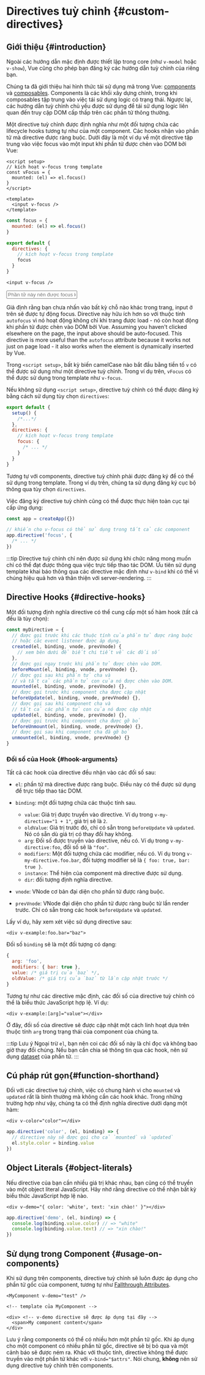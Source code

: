 # Directives tuỳ chỉnh {#custom-directives}

<script setup>
const vFocus = {
  mounted: el => {
    el.focus()
  }
}
</script>

## Giới thiệu {#introduction}

Ngoài các hướng dẫn mặc định được thiết lập trong core (như `v-model` hoặc `v-show`), Vue cũng cho phép bạn đăng ký các hướng dẫn tuỳ chỉnh của riêng bạn.

Chúng ta đã giới thiệu hai hình thức tái sử dụng mã trong Vue: [components](/guide/essentials/component-basics) và [composables](./composables). Components là các khối xây dựng chính, trong khi composables tập trung vào việc tái sử dụng logic có trạng thái. Ngược lại, các hướng dẫn tuỳ chỉnh chủ yếu được sử dụng để tái sử dụng logic liên quan đến truy cập DOM cấp thấp trên các phần tử thông thường.

Một directive tuỳ chỉnh được định nghĩa như một đối tượng chứa các lifecycle hooks tương tự như của một component. Các hooks nhận vào phần tử mà directive được ràng buộc. Dưới đây là một ví dụ về một directive tập trung vào việc focus vào một input khi phần tử được chèn vào DOM bởi Vue:

<div class="composition-api">

```vue
<script setup>
// kích hoạt v-focus trong template
const vFocus = {
  mounted: (el) => el.focus()
}
</script>

<template>
  <input v-focus />
</template>
```

</div>

<div class="options-api">

```js
const focus = {
  mounted: (el) => el.focus()
}

export default {
  directives: {
    // kích hoạt v-focus trong template
    focus
  }
}
```

```vue-html
<input v-focus />
```

</div>

<div class="demo">
  <input v-focus placeholder="Phần tử này nên được focus khi render" />
</div>

Giả định rằng bạn chưa nhấn vào bất kỳ chỗ nào khác trong trang, input ở trên sẽ được tự động focus. Directive này hữu ích hơn so với thuộc tính `autofocus` vì nó hoạt động không chỉ khi trang được load - nó còn hoạt động khi phần tử được chèn vào DOM bởi Vue.
Assuming you haven't clicked elsewhere on the page, the input above should be auto-focused. This directive is more useful than the `autofocus` attribute because it works not just on page load - it also works when the element is dynamically inserted by Vue.

<div class="composition-api">

Trong `<script setup>`, bất kỳ biến camelCase nào bắt đầu bằng tiền tố `v` có thể được sử dụng như một directive tuỳ chỉnh. Trong ví dụ trên, `vFocus` có thể được sử dụng trong template như `v-focus`.

Nếu không sử dụng `<script setup>`, directive tuỳ chỉnh có thể được đăng ký bằng cách sử dụng tùy chọn `directives`:

```js
export default {
  setup() {
    /*...*/
  },
  directives: {
    // kích hoạt v-focus trong template
    focus: {
      /* ... */
    }
  }
}
```

</div>

<div class="options-api">

Tương tự với components, directive tuỳ chỉnh phải được đăng ký để có thể sử dụng trong template. Trong ví dụ trên, chúng ta sử dụng đăng ký cục bộ thông qua tùy chọn `directives`.

</div>

Việc đăng ký directive tuỳ chỉnh cũng có thể được thực hiện toàn cục tại cấp ứng dụng:

```js
const app = createApp({})

// khiến cho v-focus có thể sử dụng trong tất cả các component
app.directive('focus', {
  /* ... */
})
```

:::tip
Directive tuỳ chỉnh chỉ nên được sử dụng khi chức năng mong muốn chỉ có thể đạt được thông qua việc trực tiếp thao tác DOM. Ưu tiên sử dụng template khai báo thông qua các directive mặc định như `v-bind` khi có thể vì chúng hiệu quả hơn và thân thiện với server-rendering.
:::

## Directive Hooks {#directive-hooks}

Một đối tượng định nghĩa directive có thể cung cấp một số hàm hook (tất cả đều là tùy chọn):

```js
const myDirective = {
  // được gọi trước khi các thuộc tính của phần tử được ràng buộc
  // hoặc các event listener được áp dụng.
  created(el, binding, vnode, prevVnode) {
    // xem bên dưới để biết chi tiết về các đối số
  },
  // được gọi ngay trước khi phần tử được chèn vào DOM.
  beforeMount(el, binding, vnode, prevVnode) {},
  // được gọi sau khi phần tử cha và 
  // và tất cả các phần tử con của nó được chèn vào DOM.
  mounted(el, binding, vnode, prevVnode) {},
  // được gọi trước khi component cha được cập nhật
  beforeUpdate(el, binding, vnode, prevVnode) {},
  // được gọi sau khi component cha và
  // tất cả các phần tử con của nó được cập nhật
  updated(el, binding, vnode, prevVnode) {},
  // được gọi trước khi component cha được gỡ bỏ
  beforeUnmount(el, binding, vnode, prevVnode) {},
  // được gọi sau khi component cha đã gỡ bỏ
  unmounted(el, binding, vnode, prevVnode) {}
}
```

### Đối số của Hook {#hook-arguments}

Tất cả các hook của directive đều nhận vào các đối số sau:

- `el`: phần tử mà directive được ràng buộc. Điều này có thể được sử dụng để trực tiếp thao tác DOM.

- `binding`: một đối tượng chứa các thuộc tính sau.

  - `value`: Giá trị được truyền vào directive. Ví dụ trong `v-my-directive="1 + 1"`, giá trị sẽ là `2`.
  - `oldValue`: Giá trị trước đó, chỉ có sẵn trong `beforeUpdate` và `updated`. Nó có sẵn dù giá trị có thay đổi hay không.
  - `arg`: Đối số được truyền vào directive, nếu có. Ví dụ trong `v-my-directive:foo`, đối số sẽ là `"foo"`.
  - `modifiers`: Một đối tượng chứa các modifier, nếu có. Ví dụ trong `v-my-directive.foo.bar`, đối tượng modifier sẽ là `{ foo: true, bar: true }`.
  - `instance`: Thể hiện của component mà directive được sử dụng.
  - `dir`: đối tượng định nghĩa directive.

- `vnode`: VNode cơ bản đại diện cho phần tử được ràng buộc.
- `prevVnode`: VNode đại diện cho phần tử được ràng buộc từ lần render trước. Chỉ có sẵn trong các hook `beforeUpdate` và `updated`.

Lấy ví dụ, hãy xem xét việc sử dụng directive sau:

```vue-html
<div v-example:foo.bar="baz">
```

Đối số `binding` sẽ là một đối tượng có dạng:

```js
{
  arg: 'foo',
  modifiers: { bar: true },
  value: /* giá trị của `baz` */,
  oldValue: /* giá trị của `baz` từ lần cập nhật trước */
}
```

Tương tự như các directive mặc định, các đối số của directive tuỳ chỉnh có thể là biểu thức JavaScript hợp lệ. Ví dụ:

```vue-html
<div v-example:[arg]="value"></div>
```

Ở đây, đối số của directive sẽ được cập nhật một cách linh hoạt dựa trên thuộc tính `arg` trong trạng thái của component của chúng ta.

:::tip Lưu ý
Ngoại trừ `el`, bạn nên coi các đối số này là chỉ đọc và không bao giờ thay đổi chúng. Nếu bạn cần chia sẻ thông tin qua các hook, nên sử dụng [dataset](https://developer.mozilla.org/en-US/docs/Web/API/HTMLElement/dataset) của phần tử.
:::

## Cú pháp rút gọn{#function-shorthand}

Đối với các directive tuỳ chỉnh, việc có chung hành vi cho `mounted` và `updated` rất là bình thường mà không cần các hook khác. Trong những trường hợp như vậy, chúng ta có thể định nghĩa directive dưới dạng một hàm:

```vue-html
<div v-color="color"></div>
```

```js
app.directive('color', (el, binding) => {
  // directive này sẽ được gọi cho cả `mounted` và `updated`
  el.style.color = binding.value
})
```

## Object Literals {#object-literals}

Nếu directive của bạn cần nhiều giá trị khác nhau, bạn cũng có thể truyền vào một object literal JavaScript. Hãy nhớ rằng directive có thể nhận bất kỳ biểu thức JavaScript hợp lệ nào.

```vue-html
<div v-demo="{ color: 'white', text: 'xin chào!' }"></div>
```

```js
app.directive('demo', (el, binding) => {
  console.log(binding.value.color) // => "white"
  console.log(binding.value.text) // => "xin chào!"
})
```

## Sử dụng trong Component {#usage-on-components}

Khi sử dụng trên components, directive tuỳ chỉnh sẽ luôn được áp dụng cho phần tử gốc của component, tương tự như [Fallthrough Attributes](/guide/components/attrs).

```vue-html
<MyComponent v-demo="test" />
```

```vue-html
<!-- template của MyComponent -->

<div> <!-- v-demo directive sẽ được áp dụng tại đây -->
  <span>My component content</span>
</div>
```

Lưu ý rằng components có thể có nhiều hơn một phần tử gốc. Khi áp dụng cho một component có nhiều phần tử gốc, directive sẽ bị bỏ qua và một cảnh báo sẽ được ném ra. Khác với thuộc tính, directive không thể được truyền vào một phần tử khác với `v-bind="$attrs"`. Nói chung, **không** nên sử dụng directive tuỳ chỉnh trên components.
